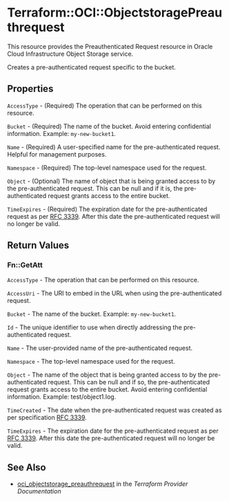 # Terraform::OCI::ObjectstoragePreauthrequest

This resource provides the Preauthenticated Request resource in Oracle Cloud Infrastructure Object Storage service.

Creates a pre-authenticated request specific to the bucket.

## Properties

`AccessType` - (Required) The operation that can be performed on this resource.

`Bucket` - (Required) The name of the bucket. Avoid entering confidential information. Example: `my-new-bucket1`.

`Name` - (Required) A user-specified name for the pre-authenticated request. Helpful for management purposes.

`Namespace` - (Required) The top-level namespace used for the request.

`Object` - (Optional) The name of object that is being granted access to by the pre-authenticated request. This can be null and if it is, the pre-authenticated request grants access to the entire bucket.

`TimeExpires` - (Required) The expiration date for the pre-authenticated request as per [RFC 3339](https://tools.ietf.org/rfc/rfc3339). After this date the pre-authenticated request will no longer be valid.


## Return Values

### Fn::GetAtt

`AccessType` - The operation that can be performed on this resource.

`AccessUri` - The URI to embed in the URL when using the pre-authenticated request.

`Bucket` - The name of the bucket.  Example: `my-new-bucket1`.

`Id` - The unique identifier to use when directly addressing the pre-authenticated request.

`Name` - The user-provided name of the pre-authenticated request.

`Namespace` - The top-level namespace used for the request.

`Object` - The name of the object that is being granted access to by the pre-authenticated request. This can be null and if so, the pre-authenticated request grants access to the entire bucket. Avoid entering confidential information. Example: test/object1.log.

`TimeCreated` - The date when the pre-authenticated request was created as per specification [RFC 3339](https://tools.ietf.org/rfc/rfc3339).

`TimeExpires` - The expiration date for the pre-authenticated request as per [RFC 3339](https://tools.ietf.org/rfc/rfc3339). After this date the pre-authenticated request will no longer be valid.

## See Also

* [oci_objectstorage_preauthrequest](https://www.terraform.io/docs/providers/oci/r/objectstorage_preauthrequest.html) in the _Terraform Provider Documentation_